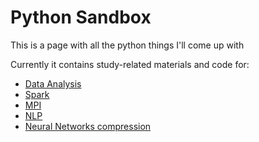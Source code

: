 # Python Sandbox

This is a page with all the python things I'll come up with

Currently it contains study-related materials and code for:
- [Data Analysis](https://github.com/andrgolubev/python-sandbox/tree/master/data_analysis)
- [Spark](https://github.com/andrgolubev/python-sandbox/tree/master/bigdata)
- [MPI](https://github.com/andrgolubev/python-sandbox/tree/master/mpi)
- [NLP](https://github.com/andrgolubev/python-sandbox/tree/master/nlp)
- [Neural Networks compression](https://github.com/andrgolubev/python-sandbox/tree/master/nn/nn_reduction)
